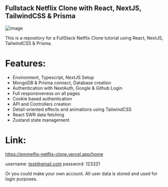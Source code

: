 ## Fullstack Netflix Clone with React, NextJS, TailwindCSS & Prisma

![image](https://res.cloudinary.com/dfuqlszkx/image/upload/v1708592645/Screen_Shot_2024-02-22_at_7.27.54_pm_vfyc0q.png)

This is a repository for a FullStack Netflix Clone tutorial using React, NextJS, TailwindCSS & Prisma.

# Features:
- Environment, Typescript, NextJS Setup
- MongoDB & Prisma connect, Database creation
- Authentication with NextAuth, Google & Github Login
- Full responsiveness on all pages
- Cookie based authentication
- API and Controllers creation
- Detail-oriented effects and animations using TailwindCSS
- React SWR data fetching
- Zustand state management


# Link:
https://emmeflix-netflix-clone.vercel.app/home

username: test@gmail.com
password: 123321

Or you could make your own account. All user data is stored and used for login purposes.
